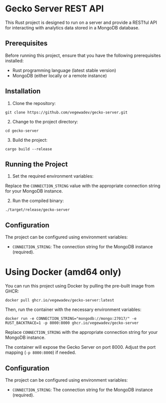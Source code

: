# Gecko Server REST API

This Rust project is designed to run on a server and provide a RESTful API for interacting with analytics data stored in a MongoDB database.

## Prerequisites

Before running this project, ensure that you have the following prerequisites installed:

- Rust programming language (latest stable version)
- MongoDB (either locally or a remote instance)

## Installation

1. Clone the repository:

```
git clone https://github.com/vegewadev/gecko-server.git
```

2. Change to the project directory:

```
cd gecko-server
```

3. Build the project:

```
cargo build --release
```

## Running the Project

1. Set the required environment variables:

Replace the `CONNECTION_STRING` value with the appropriate connection string for your MongoDB instance.

2. Run the compiled binary:

```
./target/release/gecko-server
```

## Configuration

The project can be configured using environment variables:

- `CONNECTION_STRING`: The connection string for the MongoDB instance (required).

# Using Docker (amd64 only)

You can run this project using Docker by pulling the pre-built image from GHCR:

```
docker pull ghcr.io/vegewadev/gecko-server:latest
```

Then, run the container with the necessary environment variables:

```
docker run -e CONNECTION_STRING="mongodb://mongo:27017/" -e RUST_BACKTRACE=1 -p 8000:8000 ghcr.io/vegewadev/gecko-server
```

Replace `CONNECTION_STRING` with the appropriate connection string for your MongoDB instance.

The container will expose the Gecko Server on port 8000. Adjust the port mapping (`-p 8000:8000`) if needed.

## Configuration

The project can be configured using environment variables:

- `CONNECTION_STRING`: The connection string for the MongoDB instance (required).
